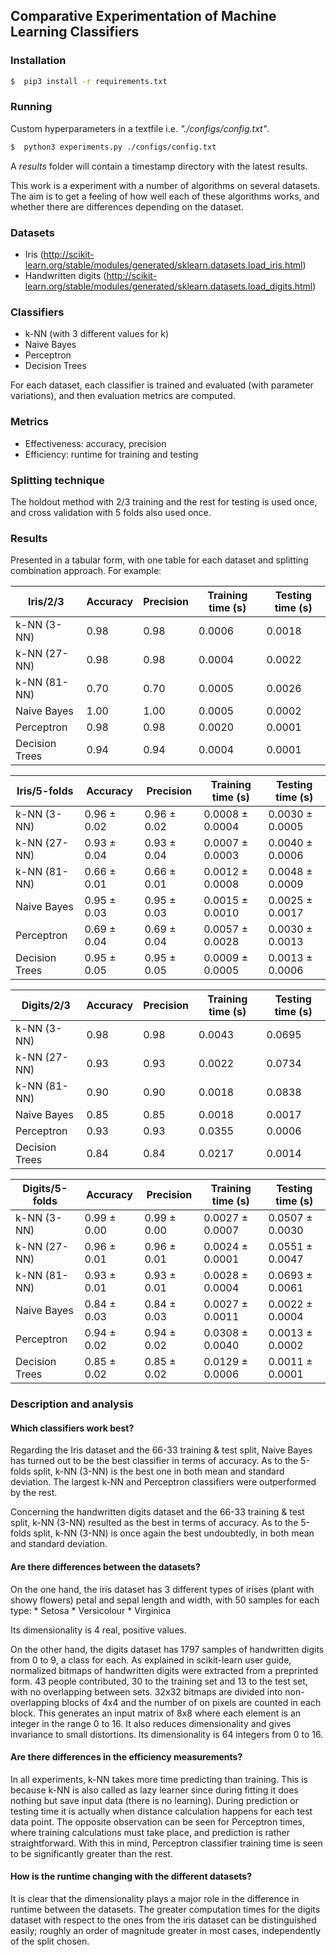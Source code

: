 ## Comparative Experimentation of Machine Learning Classifiers

### Installation
```sh
$  pip3 install -r requirements.txt
```

### Running

Custom hyperparameters in a textfile i.e. _"./configs/config.txt"_.

```sh
$  python3 experiments.py ./configs/config.txt
```

A _results_ folder will contain a timestamp directory with the latest results.

This work is a experiment with a number of algorithms on several datasets.
The aim is to get a feeling of how well each of these algorithms works, 
and whether there are differences depending on the dataset.

### Datasets
* Iris (http://scikit-learn.org/stable/modules/generated/sklearn.datasets.load_iris.html) 
* Handwritten digits (http://scikit-learn.org/stable/modules/generated/sklearn.datasets.load_digits.html)

### Classifiers
* k-NN (with 3 different values for k)
* Naive Bayes
* Perceptron
* Decision Trees

For each dataset, each classifier is trained and evaluated (with parameter variations), and then evaluation metrics are
computed.

### Metrics
* Effectiveness: accuracy, precision
* Efficiency: runtime for training and testing

### Splitting technique
The holdout method with 2/3 training and the rest for testing is used once, and cross validation with 5 folds also used once.

### Results
Presented in a tabular form, with one table for each dataset and splitting combination approach. For example:

|Iris/2/3      |Accuracy|Precision|Training time (s)|Testing time (s)|
|--------------|--------|---------|-----------------|----------------|
|k-NN (3-NN)   |  0.98  |  0.98   |     0.0006      |     0.0018     |
|k-NN (27-NN)  |  0.98  |  0.98   |     0.0004      |     0.0022     |
|k-NN (81-NN)  |  0.70  |  0.70   |     0.0005      |     0.0026     |
|Naive Bayes   |  1.00  |  1.00   |     0.0005      |     0.0002     |
|Perceptron    |  0.98  |  0.98   |     0.0020      |     0.0001     |
|Decision Trees|  0.94  |  0.94   |     0.0004      |     0.0001     |

|Iris/5-folds   |   Accuracy   |  Precision   |Training time (s)|Testing time (s)|
|---------------|--------------|--------------|-----------------|----------------|
|k-NN (3-NN)    | 0.96 ± 0.02  | 0.96 ± 0.02  | 0.0008 ± 0.0004 | 0.0030 ± 0.0005|
|k-NN (27-NN)   | 0.93 ± 0.04  | 0.93 ± 0.04  | 0.0007 ± 0.0003 | 0.0040 ± 0.0006|
|k-NN (81-NN)   | 0.66 ± 0.01  | 0.66 ± 0.01  | 0.0012 ± 0.0008 | 0.0048 ± 0.0009|
|Naive Bayes    | 0.95 ± 0.03  | 0.95 ± 0.03  | 0.0015 ± 0.0010 | 0.0025 ± 0.0017|
|Perceptron     | 0.69 ± 0.04  | 0.69 ± 0.04  | 0.0057 ± 0.0028 | 0.0030 ± 0.0013|
|Decision Trees | 0.95 ± 0.05  | 0.95 ± 0.05  | 0.0009 ± 0.0005 | 0.0013 ± 0.0006|

|Digits/2/3    |Accuracy|Precision|Training time (s)|Testing time (s)|
|--------------|--------|---------|-----------------|----------------|
|k-NN (3-NN)   |  0.98  |  0.98   |     0.0043      |     0.0695     |
|k-NN (27-NN)  |  0.93  |  0.93   |     0.0022      |     0.0734     |
|k-NN (81-NN)  |  0.90  |  0.90   |     0.0018      |     0.0838     |
|Naive Bayes   |  0.85  |  0.85   |     0.0018      |     0.0017     |
|Perceptron    |  0.93  |  0.93   |     0.0355      |     0.0006     |
|Decision Trees|  0.84  |  0.84   |     0.0217      |     0.0014     |

|Digits/5-folds |  Accuracy   |  Precision  |Training time (s)|Testing time (s)|
|---------------|-------------|-------------|-----------------|----------------|
|k-NN (3-NN)    | 0.99 ± 0.00 | 0.99 ± 0.00 | 0.0027 ± 0.0007 | 0.0507 ± 0.0030|
|k-NN (27-NN)   | 0.96 ± 0.01 | 0.96 ± 0.01 | 0.0024 ± 0.0001 | 0.0551 ± 0.0047|
|k-NN (81-NN)   | 0.93 ± 0.01 | 0.93 ± 0.01 | 0.0028 ± 0.0004 | 0.0693 ± 0.0061|
|Naive Bayes    | 0.84 ± 0.03 | 0.84 ± 0.03 | 0.0027 ± 0.0011 | 0.0022 ± 0.0004|
|Perceptron     | 0.94 ± 0.02 | 0.94 ± 0.02 | 0.0308 ± 0.0040 | 0.0013 ± 0.0002|
|Decision Trees | 0.85 ± 0.02 | 0.85 ± 0.02 | 0.0129 ± 0.0006 | 0.0011 ± 0.0001|



### Description and analysis

#### Which classifiers work best?

Regarding the Iris dataset and the 66-33 training & test split, Naive Bayes has turned out to be the best classifier
in terms of accuracy. As to the 5-folds split, k-NN (3-NN) is the best one in both mean and standard deviation.
The largest k-NN and Perceptron classifiers were outperformed by the rest.

Concerning the handwritten digits dataset and the 66-33 training & test split, k-NN (3-NN) resulted as the best
in terms of accuracy. As to the 5-folds split, k-NN (3-NN) is once again the best undoubtedly,
in both mean and standard deviation.


#### Are there differences between the datasets?

On the one hand, the iris dataset has 3 different types of irises (plant with showy flowers)
petal and sepal length and width, with 50 samples for each type:
	* Setosa
	* Versicolour
	* Virginica
	
Its dimensionality is 4 real, positive values.

On the other hand, the digits dataset has 1797 samples of handwritten digits from 0 to 9, a class for each.
As explained in scikit-learn user guide, normalized bitmaps of handwritten digits were extracted from a preprinted form.
43 people contributed, 30 to the training set and 13 to the test set, with no overlapping between sets. 32x32 bitmaps 
are divided into non-overlapping blocks of 4x4 and the number of on pixels are counted in each block.
This generates an input matrix of 8x8 where each element is an integer in the range 0 to 16.
It also reduces dimensionality and gives invariance to small distortions.
Its dimensionality is 64 integers from 0 to 16.

#### Are there differences in the efficiency measurements?

In all experiments, k-NN takes more time predicting than training. This is because k-NN is also called as lazy
learner since during fitting it does nothing but save input data (there is no learning). During prediction or testing
time it is actually when distance calculation happens for each test data point. The opposite observation can be seen
for Perceptron times, where training calculations must take place, and prediction is rather straightforward.
With this in mind, Perceptron classifier training time is seen to be significantly greater than the rest.

#### How is the runtime changing with the different datasets?

It is clear that the dimensionality plays a major role in the difference in runtime between the datasets.
The greater computation times for the digits dataset with respect to the ones from the iris dataset can be distinguished easily;
roughly an order of magnitude greater in most cases, independently of the split chosen.